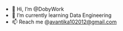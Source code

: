 - 👋 Hi, I’m @DobyWork
- 🌱 I’m currently learning Data Engineering
- 📫 Reach me @avantika102012@gmail.com

<!---
DobyWork/DobyWork is a ✨ special ✨ repository because its `README.md` (this file) appears on your GitHub profile.
You can click the Preview link to take a look at your changes.
--->
